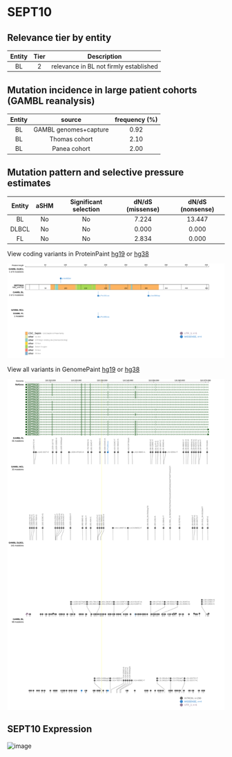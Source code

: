 # SEPT10

## Relevance tier by entity

|Entity|Tier|Description                           |
|:------:|:----:|--------------------------------------|
|BL    |2   |relevance in BL not firmly established|

## Mutation incidence in large patient cohorts (GAMBL reanalysis)

|Entity|source               |frequency (%)|
|:------:|:---------------------:|:-------------:|
|BL    |GAMBL genomes+capture|0.92         |
|BL    |Thomas cohort        |2.10         |
|BL    |Panea cohort         |2.00         |

## Mutation pattern and selective pressure estimates

|Entity|aSHM|Significant selection|dN/dS (missense)|dN/dS (nonsense)|
|:------:|:----:|:---------------------:|:----------------:|:----------------:|
|BL    |No  |No                   |7.224           |13.447          |
|DLBCL |No  |No                   |0.000           | 0.000          |
|FL    |No  |No                   |2.834           | 0.000          |



View coding variants in ProteinPaint [hg19](https://morinlab.github.io/LLMPP/GAMBL/SEPT10_protein.html)  or [hg38](https://morinlab.github.io/LLMPP/GAMBL/SEPT10_protein_hg38.html)

![image](images/proteinpaint/SEPT10_NM_144710.svg)

View all variants in GenomePaint [hg19](https://morinlab.github.io/LLMPP/GAMBL/SEPT10.html)  or [hg38](https://morinlab.github.io/LLMPP/GAMBL/SEPT10_hg38.html)

![image](images/proteinpaint/SEPT10.svg)
## SEPT10 Expression
![image](images/gene_expression/SEPT10_by_pathology.svg)
